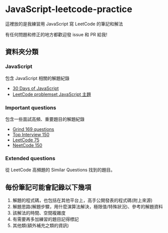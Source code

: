 # JavaScript-leetcode-practice

這裡放的是我練習用 JavaScript 寫 LeetCode 的筆記和解法

有任何問題和修正的地方都歡迎發 issue 和 PR 給我!

## 資料夾分類

### JavaScript

包含 JavaScript 相關的解題紀錄

* [30 Days of JavaScript](https://leetcode.com/studyplan/30-days-of-javascript)
* [LeetCode problemset JavaScript 主題](https://leetcode.com/problemset/javascript) 

### Important questions

包含一些面試高頻、重要題目的解題紀錄

* [Grind 169 questions](https://www.techinterviewhandbook.org/grind75?weeks=26&hours=40)
* [Top Interview 150](https://leetcode.com/studyplan/top-interview-150/)
* [LeetCode 75](https://leetcode.com/studyplan/leetcode-75/)
* [NeetCode 150](https://neetcode.io/practice)

### Extended questions

從 LeetCode 高頻題的 Similar Questions 找到的題目。

## 每份筆記可能會記錄以下幾項

1. 解題的程式碼，也包括在其他平台上，高手公開發表的程式碼(附上來源)
2. 解題思路(解題步驟，用什麼演算法解決，極限值/特殊狀況)、參考的解題資料
3. 該解法的時間、空間複雜度
4. 有需要再多加練習的題目記得標記
5. 其他類(額外補充之類的資訊)
